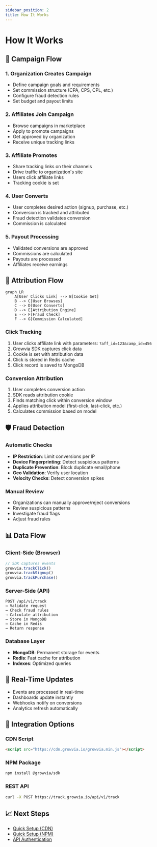 ```yaml
---
sidebar_position: 2
title: How It Works
---
```


# How It Works

## 🎯 Campaign Flow

### 1. Organization Creates Campaign
- Define campaign goals and requirements
- Set commission structure (CPA, CPS, CPL, etc.)
- Configure fraud detection rules
- Set budget and payout limits

### 2. Affiliates Join Campaign
- Browse campaigns in marketplace
- Apply to promote campaigns
- Get approved by organization
- Receive unique tracking links

### 3. Affiliate Promotes
- Share tracking links on their channels
- Drive traffic to organization's site
- Users click affiliate links
- Tracking cookie is set

### 4. User Converts
- User completes desired action (signup, purchase, etc.)
- Conversion is tracked and attributed
- Fraud detection validates conversion
- Commission is calculated

### 5. Payout Processing
- Validated conversions are approved
- Commissions are calculated
- Payouts are processed
- Affiliates receive earnings

## 🔗 Attribution Flow

```mermaid
graph LR
    A[User Clicks Link] --> B[Cookie Set]
    B --> C[User Browses]
    C --> D[User Converts]
    D --> E[Attribution Engine]
    E --> F[Fraud Check]
    F --> G[Commission Calculated]
```

### Click Tracking
1. User clicks affiliate link with parameters: `?aff_id=123&camp_id=456`
2. Growvia SDK captures click data
3. Cookie is set with attribution data
4. Click is stored in Redis cache
5. Click record is saved to MongoDB

### Conversion Attribution
1. User completes conversion action
2. SDK reads attribution cookie
3. Finds matching click within conversion window
4. Applies attribution model (first-click, last-click, etc.)
5. Calculates commission based on model

## 🛡️ Fraud Detection

### Automatic Checks
- **IP Restriction**: Limit conversions per IP
- **Device Fingerprinting**: Detect suspicious patterns
- **Duplicate Prevention**: Block duplicate email/phone
- **Geo Validation**: Verify user location
- **Velocity Checks**: Detect conversion spikes

### Manual Review
- Organizations can manually approve/reject conversions
- Review suspicious patterns
- Investigate fraud flags
- Adjust fraud rules

## 📊 Data Flow

### Client-Side (Browser)
```javascript
// SDK captures events
growvia.trackClick()
growvia.trackSignup()
growvia.trackPurchase()
```

### Server-Side (API)
```
POST /api/v1/track
→ Validate request
→ Check fraud rules
→ Calculate attribution
→ Store in MongoDB
→ Cache in Redis
→ Return response
```

### Database Layer
- **MongoDB**: Permanent storage for events
- **Redis**: Fast cache for attribution
- **Indexes**: Optimized queries

## 🔄 Real-Time Updates

- Events are processed in real-time
- Dashboards update instantly
- Webhooks notify on conversions
- Analytics refresh automatically

## 🎨 Integration Options

### CDN Script
```html
<script src="https://cdn.growvia.io/growvia.min.js"></script>
```

### NPM Package
```bash
npm install @growvia/sdk
```

### REST API
```bash
curl -X POST https://track.growvia.io/api/v1/track
```

## 📈 Next Steps

- [Quick Setup (CDN)](./quick-setup-cdn)
- [Quick Setup (NPM)](./quick-setup-npm)
- [API Authentication](./api-authentication)
